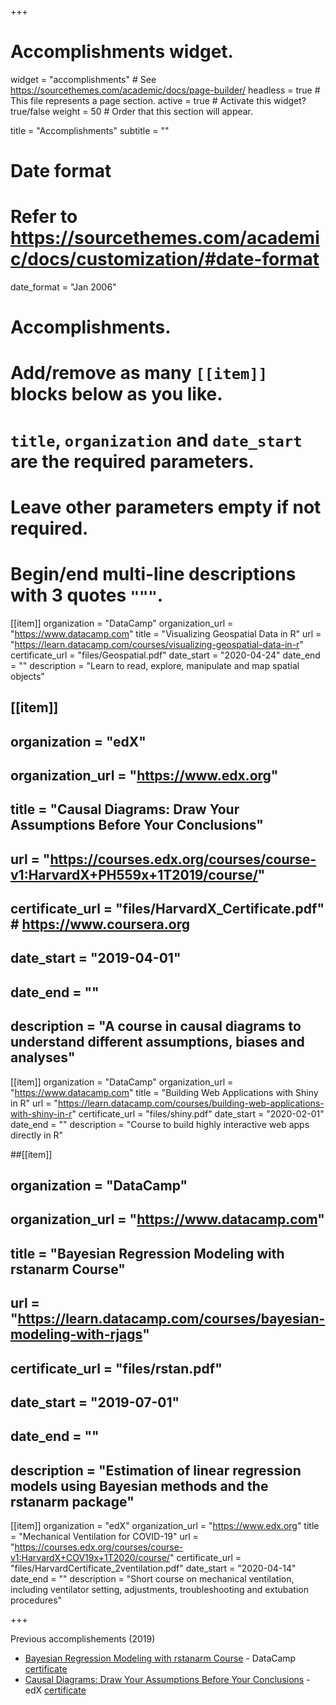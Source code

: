 +++
# Accomplishments widget.
widget = "accomplishments"  # See https://sourcethemes.com/academic/docs/page-builder/
headless = true  # This file represents a page section.
active = true  # Activate this widget? true/false
weight = 50  # Order that this section will appear.

title = "Accomplish&shy;ments"
subtitle = ""

# Date format
#   Refer to https://sourcethemes.com/academic/docs/customization/#date-format
date_format = "Jan 2006"

# Accomplishments.
#   Add/remove as many `[[item]]` blocks below as you like.
#   `title`, `organization` and `date_start` are the required parameters.
#   Leave other parameters empty if not required.
#   Begin/end multi-line descriptions with 3 quotes `"""`.

[[item]]
  organization = "DataCamp"
  organization_url = "https://www.datacamp.com"
  title = "Visualizing Geospatial Data in R"
  url = "https://learn.datacamp.com/courses/visualizing-geospatial-data-in-r"
  certificate_url = "files/Geospatial.pdf"
  date_start = "2020-04-24"
  date_end = ""
  description = "Learn to read, explore, manipulate and map spatial objects"
  
  
## [[item]]
##  organization = "edX"
##  organization_url = "https://www.edx.org"
##  title = "Causal Diagrams: Draw Your Assumptions Before Your Conclusions"
##  url = "https://courses.edx.org/courses/course-v1:HarvardX+PH559x+1T2019/course/"
##  certificate_url = "files/HarvardX_Certificate.pdf" # https://www.coursera.org
##  date_start = "2019-04-01"
##  date_end = ""
##  description = "A course in causal diagrams to understand different assumptions, biases and analyses"

  
[[item]]
  organization = "DataCamp"
  organization_url = "https://www.datacamp.com"
  title = "Building Web Applications with Shiny in R"
  url = "https://learn.datacamp.com/courses/building-web-applications-with-shiny-in-r"
  certificate_url = "files/shiny.pdf"
  date_start = "2020-02-01"
  date_end = ""
  description = "Course to build highly interactive web apps directly in R"
  
##[[item]]
##  organization = "DataCamp"
##  organization_url = "https://www.datacamp.com"
##  title = "Bayesian Regression Modeling with rstanarm Course"
##  url = "https://learn.datacamp.com/courses/bayesian-modeling-with-rjags"
##  certificate_url = "files/rstan.pdf"
##  date_start = "2019-07-01"
##  date_end = ""
##  description = "Estimation of linear regression models using Bayesian methods and the rstanarm package"

[[item]]
 organization = "edX"
  organization_url = "https://www.edx.org"
  title = "Mechanical Ventilation for COVID-19"
  url = "https://courses.edx.org/courses/course-v1:HarvardX+COV19x+1T2020/course/"
  certificate_url = "files/HarvardCertificate_2ventilation.pdf"
  date_start = "2020-04-14"
  date_end = ""
  description = "Short course on mechanical ventilation, including ventilator setting, adjustments, troubleshooting and extubation procedures"

+++


Previous accomplishements (2019)
* [Bayesian Regression Modeling with rstanarm Course](https://learn.datacamp.com/courses/bayesian-modeling-with-rjags) - DataCamp [certificate](files/rstan.pdf)    
* [Causal Diagrams: Draw Your Assumptions Before Your Conclusions](https://courses.edx.org/courses/course-v1:HarvardX+PH559x+1T2019/course/) - edX [certificate](files/HarvardX_Certificate.pdf)    




